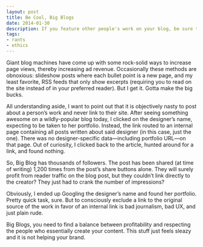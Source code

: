 ```yaml
---
layout: post
title: Be Cool, Big Blogs
date: 2014-01-30
description: If you feature other people's work on your blog, be sure to link back to their site and/or the original source.
tags:
- rants
- ethics
---
```


Giant blog machines have come up with some rock-solid ways to increase page views, thereby increasing ad revenue. Occasionally these methods are obnoxious: slideshow posts where each bullet point is a new page, and my least favorite, RSS feeds that only show excerpts (requiring you to read on the site instead of in your preferred reader). But I get it. Gotta make the big bucks.

All understanding aside, I want to point out that it is objectively nasty to post about a person’s work and never link to their site. After seeing something awesome on a wildly-popular blog today, I clicked on the designer’s name, expecting to be taken to her portfolio. Instead, the link routed to an internal page containing all posts written about said designer (in this case, just the one). There was no designer-specific data—including portfolio URL—on that page. Out of curiosity, I clicked back to the article, hunted around for a link, and found nothing.

So, Big Blog has thousands of followers. The post has been shared (at time of writing) 1,200 times from the post’s share buttons alone. They will surely profit from reader traffic on the blog post, but they couldn’t link directly to the creator? They just had to crank the number of impressions?

Obviously, I ended up Googling the designer’s name and found her portfolio. Pretty quick task, sure. But to consciously exclude a link to the original source of the work in favor of an internal link is bad journalism, bad UX, and just plain rude.

Big Blogs, you need to find a balance between profitability and respecting the people who essentially create your content. This stuff just feels sleazy and it is not helping your brand.
